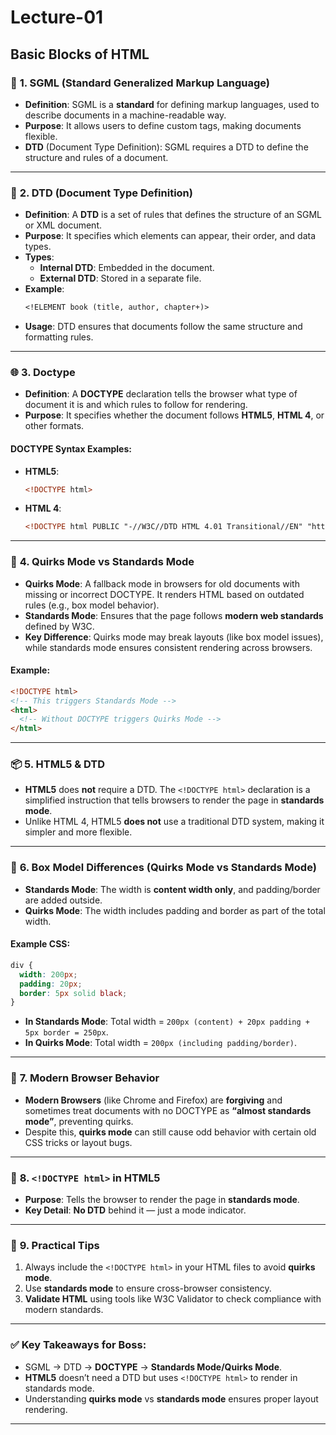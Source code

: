 # Lecture-01

## Basic Blocks of HTML

### 🔎 **1. SGML (Standard Generalized Markup Language)**

- **Definition**: SGML is a **standard** for defining markup languages, used to describe documents in a machine-readable way.
- **Purpose**: It allows users to define custom tags, making documents flexible.
- **DTD** (Document Type Definition): SGML requires a DTD to define the structure and rules of a document.

---

### 🧩 **2. DTD (Document Type Definition)**

- **Definition**: A **DTD** is a set of rules that defines the structure of an SGML or XML document.
- **Purpose**: It specifies which elements can appear, their order, and data types.
- **Types**:
  - **Internal DTD**: Embedded in the document.
  - **External DTD**: Stored in a separate file.
- **Example**:
  ```sgml
  <!ELEMENT book (title, author, chapter+)>
  ```
- **Usage**: DTD ensures that documents follow the same structure and formatting rules.

---

### 🌐 **3. Doctype**

- **Definition**: A **DOCTYPE** declaration tells the browser what type of document it is and which rules to follow for rendering.
- **Purpose**: It specifies whether the document follows **HTML5**, **HTML 4**, or other formats.

#### **DOCTYPE Syntax Examples:**

- **HTML5**:
  ```html
  <!DOCTYPE html>
  ```
- **HTML 4**:
  ```html
  <!DOCTYPE html PUBLIC "-//W3C//DTD HTML 4.01 Transitional//EN" "http://www.w3.org/TR/html4/loose.dtd">
  ```

---

### 🧪 **4. Quirks Mode vs Standards Mode**

- **Quirks Mode**: A fallback mode in browsers for old documents with missing or incorrect DOCTYPE. It renders HTML based on outdated rules (e.g., box model behavior).
- **Standards Mode**: Ensures that the page follows **modern web standards** defined by W3C.
- **Key Difference**: Quirks mode may break layouts (like box model issues), while standards mode ensures consistent rendering across browsers.

#### **Example**:

```html
<!DOCTYPE html>
<!-- This triggers Standards Mode -->
<html>
  <!-- Without DOCTYPE triggers Quirks Mode -->
</html>
```

---

### 📦 **5. HTML5 & DTD**

- **HTML5** does **not** require a DTD. The `<!DOCTYPE html>` declaration is a simplified instruction that tells browsers to render the page in **standards mode**.
- Unlike HTML 4, HTML5 **does not** use a traditional DTD system, making it simpler and more flexible.

---

### 🧱 **6. Box Model Differences (Quirks Mode vs Standards Mode)**

- **Standards Mode**: The width is **content width only**, and padding/border are added outside.
- **Quirks Mode**: The width includes padding and border as part of the total width.

#### **Example CSS**:

```css
div {
  width: 200px;
  padding: 20px;
  border: 5px solid black;
}
```

- **In Standards Mode**: Total width = `200px (content) + 20px padding + 5px border = 250px`.
- **In Quirks Mode**: Total width = `200px (including padding/border)`.

---

### 🔄 **7. Modern Browser Behavior**

- **Modern Browsers** (like Chrome and Firefox) are **forgiving** and sometimes treat documents with no DOCTYPE as **“almost standards mode”**, preventing quirks.
- Despite this, **quirks mode** can still cause odd behavior with certain old CSS tricks or layout bugs.

---

### 🧩 **8. `<!DOCTYPE html>` in HTML5**

- **Purpose**: Tells the browser to render the page in **standards mode**.
- **Key Detail**: **No DTD** behind it — just a mode indicator.

---

### 🔑 **9. Practical Tips**

1. Always include the `<!DOCTYPE html>` in your HTML files to avoid **quirks mode**.
2. Use **standards mode** to ensure cross-browser consistency.
3. **Validate HTML** using tools like W3C Validator to check compliance with modern standards.

---

### ✅ **Key Takeaways for Boss**:

- SGML → DTD → **DOCTYPE** → **Standards Mode/Quirks Mode**.
- **HTML5** doesn’t need a DTD but uses `<!DOCTYPE html>` to render in standards mode.
- Understanding **quirks mode** vs **standards mode** ensures proper layout rendering.

---
